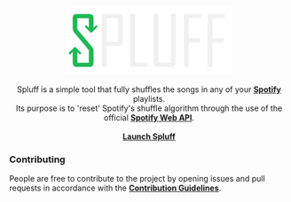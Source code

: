 <p align='center'>
	<img src='../public/resources/spluff.svg' width='300' height='120'>
	<br><br>
	Spluff is a simple tool that fully shuffles the songs in any of your <b><a href='https://www.spotify.com'>Spotify</a></b> playlists.
	<br>
	Its purpose is to 'reset' Spotify's shuffle algorithm through the use of the official <b><a href='https://developer.spotify.com/documentation/web-api'>Spotify Web API</a></b>.
	<br><br>
	<b><a href='https://spluff.maikdevries.com'>Launch Spluff</a></b>
</p>

### **Contributing**
People are free to contribute to the project by opening issues and pull requests in accordance with the **[Contribution Guidelines](https://github.com/maikdevries/Spluff/blob/main/.github/CONTRIBUTING.md)**.
